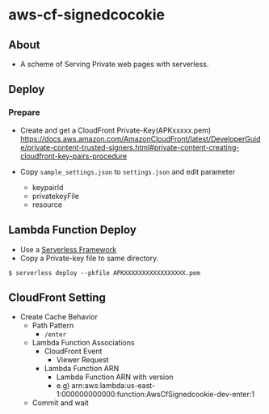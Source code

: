 # aws-cf-signedcocokie

## About
- A scheme of Serving Private web pages with serverless.


## Deploy

### Prepare

- Create and get a CloudFront Private-Key(APKxxxxx.pem)
    https://docs.aws.amazon.com/AmazonCloudFront/latest/DeveloperGuide/private-content-trusted-signers.html#private-content-creating-cloudfront-key-pairs-procedure

- Copy `sample_settings.json` to `settings.json` and edit parameter
  - keypairId
  - privatekeyFile
  - resource

## Lambda Function Deploy

- Use a [Serverless Framework](https://www.serverless.com/)
- Copy a Private-key file to same directory.

```
$ serverless deploy --pkfile APKXXXXXXXXXXXXXXXXX.pem
```

## CloudFront Setting

- Create Cache Behavior
  - Path Pattern
    - `/enter`
  - Lambda Function Associations
    - CloudFront Event
      - Viewer Request
    - Lambda Function ARN
      - Lambda Function ARN with version
      - e.g) arn:aws:lambda:us-east-1:000000000000:function:AwsCfSignedcookie-dev-enter:1
  - Commit and wait


